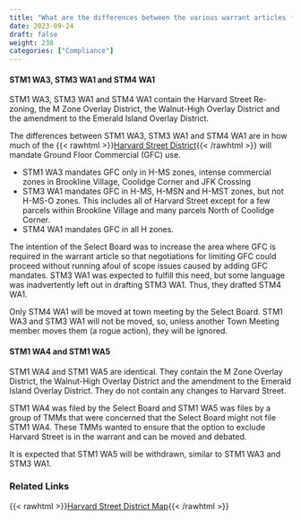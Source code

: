 ```yaml
---
title: "What are the differences between the various warrant articles filed to comply with the MBTA-CA?"
date: 2023-09-24
draft: false
weight: 230
categories: ["Compliance"]
---
```

#### STM1 WA3, STM3 WA1 and STM4 WA1
STM1 WA3, STM3 WA1 and STM4 WA1 contain the Harvard Street Re-zoning, the M Zone Overlay District, the Walnut-High Overlay District and the amendment to the Emerald Island Overlay District. 

The differences between STM1 WA3, STM3 WA1 and STM4 WA1 are in how much of the {{< rawhtml >}}<a href="https://www.brooklinema.gov/DocumentCenter/View/44832/Harvard-St-District-Map" target="_new">Harvard Street District</a>{{< /rawhtml >}} will mandate Ground Floor Commercial (GFC) use.

- STM1 WA3 mandates GFC only in H-MS zones, intense commercial zones in Brookline Village, Coolidge Corner and JFK Crossing
- STM3 WA1 mandates GFC in H-MS, H-MSN and H-MST zones, but not H-MS-O zones. This includes all of Harvard Street except for a few parcels within Brookline Village and many parcels North of Coolidge Corner.
- STM4 WA1 mandates GFC in all H zones.

The intention of the Select Board was to increase the area where GFC is required in the warrant article so that negotiations for limiting GFC could proceed without running afoul of scope issues caused by adding GFC mandates. STM3 WA1 was expected to fulfill this need, but some language was inadvertently left out in drafting STM3 WA1. Thus, they drafted STM4 WA1.

Only STM4 WA1 will be moved at town meeting by the Select Board. STM1 WA3 and STM3 WA1 will not be moved, so, unless another Town Meeting member moves them (a rogue action), they will be ignored.

#### STM1 WA4 and STM1 WA5
STM1 WA4 and STM1 WA5 are identical. They contain the M Zone Overlay District, the Walnut-High Overlay District and the amendment to the Emerald Island Overlay District. They do not contain any changes to Harvard Street. 

STM1 WA4 was filed by the Select Board and STM1 WA5 was files by a group of TMMs that were concerned that the Select Board might not file STM1 WA4. These TMMs wanted to ensure that the option to exclude Harvard Street is in the warrant and can be moved and debated.

It is expected that STM1 WA5 will be withdrawn, similar to STM1 WA3 and STM3 WA1.

### Related Links

{{< rawhtml >}}<a href="https://www.brooklinema.gov/DocumentCenter/View/44832/Harvard-St-District-Map" target="_new">Harvard Street District Map</a>{{< /rawhtml >}}